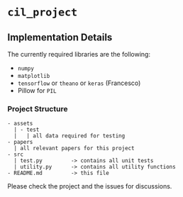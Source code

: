 # `cil_project`

## Implementation Details
The currently required libraries are the following:

- `numpy`
- `matplotlib`
- `tensorflow` or `theano` or `keras` (Francesco)
- Pillow for `PIL`

### Project Structure
```
- assets
  | - test
  |   | all data required for testing
- papers
  | all relevant papers for this project
- src
  | test.py         -> contains all unit tests
  | utility.py      -> contains all utility functions
- README.md         -> this file
```

Please check the project and the issues for discussions.
